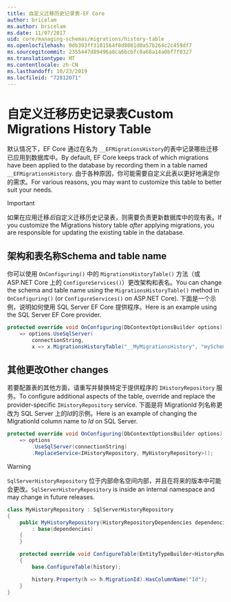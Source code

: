 ```yaml
---
title: 自定义迁移历史记录表-EF Core
author: bricelam
ms.author: bricelam
ms.date: 11/07/2017
uid: core/managing-schemas/migrations/history-table
ms.openlocfilehash: 0db393ff3101564f8d8081d0a57b264c2c459df7
ms.sourcegitcommit: 2355447d89496a8ca6bcbfc0a68a14a0bf7f0327
ms.translationtype: MT
ms.contentlocale: zh-CN
ms.lasthandoff: 10/23/2019
ms.locfileid: "72812071"
---
```

# <a name="custom-migrations-history-table"></a><span data-ttu-id="c0520-102">自定义迁移历史记录表</span><span class="sxs-lookup"><span data-stu-id="c0520-102">Custom Migrations History Table</span></span>

<span data-ttu-id="c0520-103">默认情况下，EF Core 通过在名为 `__EFMigrationsHistory`的表中记录哪些迁移已应用到数据库中。</span><span class="sxs-lookup"><span data-stu-id="c0520-103">By default, EF Core keeps track of which migrations have been applied to the database by recording them in a table named `__EFMigrationsHistory`.</span></span> <span data-ttu-id="c0520-104">由于各种原因，你可能需要自定义此表以更好地满足你的需求。</span><span class="sxs-lookup"><span data-stu-id="c0520-104">For various reasons, you may want to customize this table to better suit your needs.</span></span>

> [!IMPORTANT]
> <span data-ttu-id="c0520-105">如果在应用迁移*后*自定义迁移历史记录表，则需要负责更新数据库中的现有表。</span><span class="sxs-lookup"><span data-stu-id="c0520-105">If you customize the Migrations history table *after* applying migrations, you are responsible for updating the existing table in the database.</span></span>

## <a name="schema-and-table-name"></a><span data-ttu-id="c0520-106">架构和表名称</span><span class="sxs-lookup"><span data-stu-id="c0520-106">Schema and table name</span></span>

<span data-ttu-id="c0520-107">你可以使用 `OnConfiguring()` 中的 `MigrationsHistoryTable()` 方法（或 ASP.NET Core 上的 `ConfigureServices()`）更改架构和表名。</span><span class="sxs-lookup"><span data-stu-id="c0520-107">You can change the schema and table name using the `MigrationsHistoryTable()` method in `OnConfiguring()` (or `ConfigureServices()` on ASP.NET Core).</span></span> <span data-ttu-id="c0520-108">下面是一个示例，说明如何使用 SQL Server EF Core 提供程序。</span><span class="sxs-lookup"><span data-stu-id="c0520-108">Here is an example using the SQL Server EF Core provider.</span></span>

``` csharp
protected override void OnConfiguring(DbContextOptionsBuilder options)
    => options.UseSqlServer(
        connectionString,
        x => x.MigrationsHistoryTable("__MyMigrationsHistory", "mySchema"));
```

## <a name="other-changes"></a><span data-ttu-id="c0520-109">其他更改</span><span class="sxs-lookup"><span data-stu-id="c0520-109">Other changes</span></span>

<span data-ttu-id="c0520-110">若要配置表的其他方面，请重写并替换特定于提供程序的 `IHistoryRepository` 服务。</span><span class="sxs-lookup"><span data-stu-id="c0520-110">To configure additional aspects of the table, override and replace the provider-specific `IHistoryRepository` service.</span></span> <span data-ttu-id="c0520-111">下面是将 MigrationId 列名称更改为 SQL Server 上的*Id*的示例。</span><span class="sxs-lookup"><span data-stu-id="c0520-111">Here is an example of changing the MigrationId column name to *Id* on SQL Server.</span></span>

``` csharp
protected override void OnConfiguring(DbContextOptionsBuilder options)
    => options
        .UseSqlServer(connectionString)
        .ReplaceService<IHistoryRepository, MyHistoryRepository>();
```

> [!WARNING]
> <span data-ttu-id="c0520-112">`SqlServerHistoryRepository` 位于内部命名空间内部，并且在将来的版本中可能会更改。</span><span class="sxs-lookup"><span data-stu-id="c0520-112">`SqlServerHistoryRepository` is inside an internal namespace and may change in future releases.</span></span>

``` csharp
class MyHistoryRepository : SqlServerHistoryRepository
{
    public MyHistoryRepository(HistoryRepositoryDependencies dependencies)
        : base(dependencies)
    {
    }

    protected override void ConfigureTable(EntityTypeBuilder<HistoryRow> history)
    {
        base.ConfigureTable(history);

        history.Property(h => h.MigrationId).HasColumnName("Id");
    }
}
```
